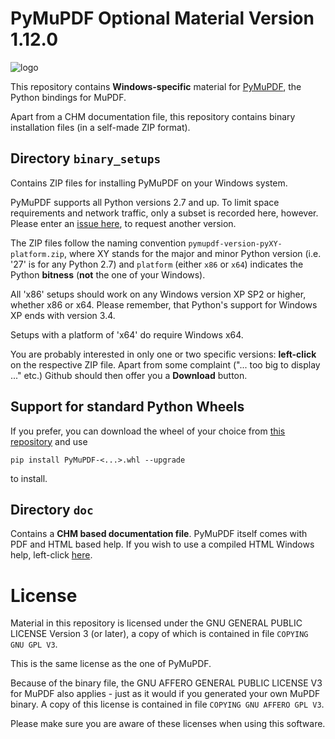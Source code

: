 # PyMuPDF Optional Material Version 1.12.0

![logo](https://github.com/rk700/PyMuPDF/blob/master/demo/pymupdf.jpg)

This repository contains **Windows-specific** material for [PyMuPDF](https://github.com/rk700/PyMuPDF), the Python bindings for MuPDF.

Apart from a CHM documentation file, this repository contains binary installation files (in a self-made ZIP format).

## Directory ``binary_setups``
Contains ZIP files for installing PyMuPDF on your Windows system.

PyMuPDF supports all Python versions 2.7 and up. To limit space requirements and network traffic, only a subset is recorded here, however. Please enter an [issue here](https://github.com/rk700/PyMuPDF/issues), to request another version.

The ZIP files follow the naming convention ``pymupdf-version-pyXY-platform.zip``, where XY stands for the major and minor Python version (i.e. '27' is for any Python 2.7) and ``platform`` (either `x86` or `x64`) indicates the Python **bitness** (**not** the one of your Windows).

All 'x86' setups should work on any Windows version XP SP2 or higher, whether x86 or x64. Please remember, that Python's support for Windows XP ends with version 3.4.

Setups with a platform of 'x64' do require Windows x64.

You are probably interested in only one or two specific versions: **left-click** on the respective ZIP file. Apart from some complaint ("... too big to display ..." etc.) Github should then offer you a **Download** button.


## Support for standard Python Wheels
If you prefer, you can download the wheel of your choice from [this repository](https://github.com/JorjMcKie/PyMuPDF-wheels/blob/master) and use

`pip install PyMuPDF-<...>.whl --upgrade`

to install.

## Directory ``doc``
Contains a **CHM based documentation file**. PyMuPDF itself comes with PDF and HTML based help. If you wish to use a compiled HTML Windows help, left-click [here](https://github.com/JorjMcKie/PyMuPDF-optional-material/blob/master/doc/PyMuPDF.chm).

# License
Material in this repository is licensed under the GNU GENERAL PUBLIC LICENSE Version 3 (or later), a copy of which is contained in file ``COPYING GNU GPL V3``.

This is the same license as the one of PyMuPDF.

Because of the binary file, the GNU AFFERO GENERAL PUBLIC LICENSE V3 for MuPDF also applies - just as it would if you generated your own MuPDF binary. A copy of this license is contained in file ``COPYING GNU AFFERO GPL V3``.

Please make sure you are aware of these licenses when using this software.
